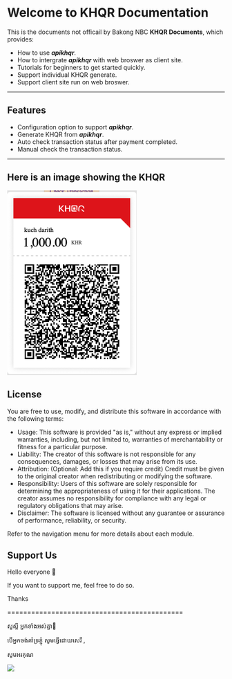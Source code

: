 # Welcome to KHQR Documentation

This is the  documents not officail by Bakong NBC **KHQR Documents**, which provides:

- How to use ***apikhqr***.
- How to intergrate ***apikhqr*** with web broswer as client site.
- Tutorials for beginners to get started quickly.
- Support individual KHQR generate.
- Support client site run on web broswer.
---

## Features

- Configuration option to support ***apikhqr***.
- Generate KHQR from ***apikhqr***.
- Auto check transaction status after payment completed.
- Manual check the transaction status.
---


## Here is an image showing the KHQR

<img src="./public/tutorials/images/khqr-sample.png" alt="Sample KHQR" width="300"/>



## License
You are free to use, modify, and distribute this software in accordance with the following terms:
- Usage: This software is provided "as is," without any express or implied warranties, including, but not limited to, warranties of merchantability or fitness for a particular purpose.
- Liability: The creator of this software is not responsible for any consequences, damages, or losses that may arise from its use.
- Attribution: (Optional: Add this if you require credit) Credit must be given to the original creator when redistributing or modifying the software.
- Responsibility: Users of this software are solely responsible for determining the appropriateness of using it for their applications. The creator assumes no responsibility for compliance with any legal or regulatory obligations that may arise.
- Disclaimer: The software is licensed without any guarantee or assurance of performance, reliability, or security.

Refer to the navigation menu for more details about each module.


## Support Us
Hello everyone 👋

If you want to support me, feel free to do so. 

Thanks

============================================

សួស្ដី អ្នកទាំងអស់គ្នា👋 

បើ​អ្នក​ចង់​គាំទ្រ​ខ្ញុំ សូម​ធ្វើ​ដោយ​សេរី , 

សូមអរគុណ

<a  href="https://www.buymeacoffee.com/kdrtech" target="_blank">
<img src="https://cdn.buymeacoffee.com/buttons/default-orange.png" height="41" />
</a>
